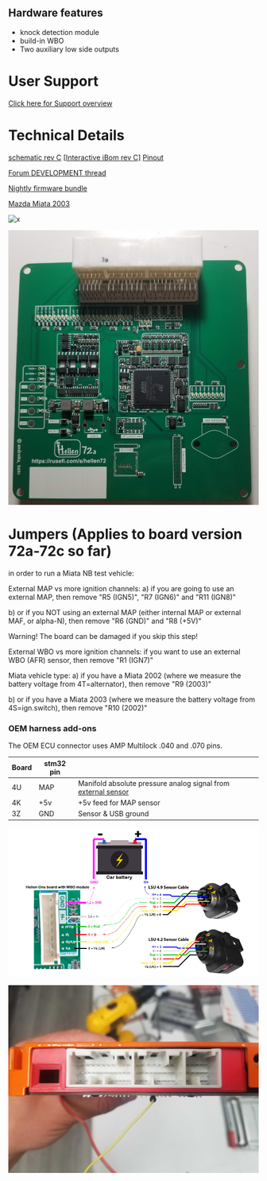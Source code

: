 ## Hardware features

* knock detection module
* build-in WBO
* Two auxiliary low side outputs 


# User Support

[Click here for Support overview](Support)



# Technical Details

[schematic rev C](Hardware/Hellen/hellen72-c-schematic.pdf)
[[Interactive iBom rev C]](https://rusefi.com/docs/ibom/hellen72-c-ibom.html)
[Pinout](https://rusefi.com/docs/pinouts/hellen/helen72/)

[Forum DEVELOPMENT thread](https://rusefi.com/forum/viewtopic.php?f=4&t=1947)



[Nightly firmware bundle](https://rusefi.com/build_server/rusefi_bundle_hellen72.zip)






[Mazda Miata 2003](Mazda-Miata-2003)

![x](Hardware/Hellen/hellen72-c-as-received.jpg)

![x](Hardware/Hellen/hellen72a.jpg)

# Jumpers (Applies to board version 72a-72c so far)
 in order to run a Miata NB test vehicle:

External MAP vs more ignition channels:
a) if you are going to use an external MAP, then remove "R5 (IGN5)", "R7 (IGN6)" and "R11 (IGN8)"

b) or if you NOT using an external MAP (either internal MAP or external MAF, or alpha-N), then remove "R6 (GND)" and "R8 (+5V)"

Warning! The board can be damaged if you skip this step!

External WBO vs more ignition channels:
if you want to use an external WBO (AFR) sensor, then remove "R1 (IGN7)"

Miata vehicle type:
a) if you have a Miata 2002 (where we measure the battery voltage from 4T=alternator), then remove "R9 (2003)"

b) or if you have a Miata 2003 (where we measure the battery voltage from 4S=ign.switch), then remove "R10 (2002)"

### OEM harness add-ons  
The OEM ECU connector uses AMP Multilock .040 and .070 pins. 

| Board   | stm32 pin  |   |
|-----|---|---|
| 4U  | MAP| Manifold absolute pressure analog signal from [external sensor](GM-map-sensor) | 
| 4K  | +5v | +5v feed for MAP sensor |
| 3Z | GND | Sensor & USB ground | 



![x](Hardware/Hellen/hellen72-wbo.jpg)

![x](Hardware/Hellen/hellen72-c-connector-cover.jpg)